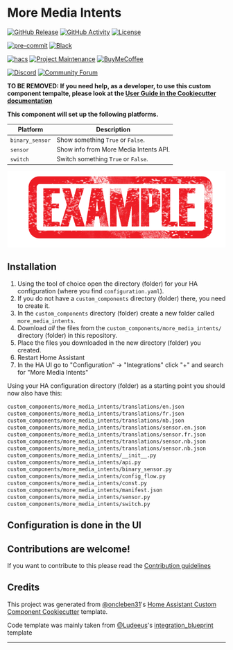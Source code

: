 # More Media Intents

[![GitHub Release][releases-shield]][releases]
[![GitHub Activity][commits-shield]][commits]
[![License][license-shield]](LICENSE)

[![pre-commit][pre-commit-shield]][pre-commit]
[![Black][black-shield]][black]

[![hacs][hacsbadge]][hacs]
[![Project Maintenance][maintenance-shield]][user_profile]
[![BuyMeCoffee][buymecoffeebadge]][buymecoffee]

[![Discord][discord-shield]][discord]
[![Community Forum][forum-shield]][forum]

**TO BE REMOVED: If you need help, as a developer, to use this custom component tempalte,
please look at the [User Guide in the Cookiecutter documentation](https://cookiecutter-homeassistant-custom-component.readthedocs.io/en/stable/quickstart.html)**

**This component will set up the following platforms.**

| Platform        | Description                            |
| --------------- | -------------------------------------- |
| `binary_sensor` | Show something `True` or `False`.      |
| `sensor`        | Show info from More Media Intents API. |
| `switch`        | Switch something `True` or `False`.    |

![example][exampleimg]

## Installation

1. Using the tool of choice open the directory (folder) for your HA configuration (where you find `configuration.yaml`).
2. If you do not have a `custom_components` directory (folder) there, you need to create it.
3. In the `custom_components` directory (folder) create a new folder called `more_media_intents`.
4. Download _all_ the files from the `custom_components/more_media_intents/` directory (folder) in this repository.
5. Place the files you downloaded in the new directory (folder) you created.
6. Restart Home Assistant
7. In the HA UI go to "Configuration" -> "Integrations" click "+" and search for "More Media Intents"

Using your HA configuration directory (folder) as a starting point you should now also have this:

```text
custom_components/more_media_intents/translations/en.json
custom_components/more_media_intents/translations/fr.json
custom_components/more_media_intents/translations/nb.json
custom_components/more_media_intents/translations/sensor.en.json
custom_components/more_media_intents/translations/sensor.fr.json
custom_components/more_media_intents/translations/sensor.nb.json
custom_components/more_media_intents/translations/sensor.nb.json
custom_components/more_media_intents/__init__.py
custom_components/more_media_intents/api.py
custom_components/more_media_intents/binary_sensor.py
custom_components/more_media_intents/config_flow.py
custom_components/more_media_intents/const.py
custom_components/more_media_intents/manifest.json
custom_components/more_media_intents/sensor.py
custom_components/more_media_intents/switch.py
```

## Configuration is done in the UI

<!---->

## Contributions are welcome!

If you want to contribute to this please read the [Contribution guidelines](CONTRIBUTING.md)

## Credits

This project was generated from [@oncleben31](https://github.com/oncleben31)'s [Home Assistant Custom Component Cookiecutter](https://github.com/oncleben31/cookiecutter-homeassistant-custom-component) template.

Code template was mainly taken from [@Ludeeus](https://github.com/ludeeus)'s [integration_blueprint][integration_blueprint] template

---

[integration_blueprint]: https://github.com/custom-components/integration_blueprint
[black]: https://github.com/psf/black
[black-shield]: https://img.shields.io/badge/code%20style-black-000000.svg?style=for-the-badge
[buymecoffee]: https://www.buymeacoffee.com/acidcoke
[buymecoffeebadge]: https://img.shields.io/badge/buy%20me%20a%20coffee-donate-yellow.svg?style=for-the-badge
[commits-shield]: https://img.shields.io/github/commit-activity/y/acidcoke/more-media-intents.svg?style=for-the-badge
[commits]: https://github.com/acidcoke/more-media-intents/commits/main
[hacs]: https://hacs.xyz
[hacsbadge]: https://img.shields.io/badge/HACS-Custom-orange.svg?style=for-the-badge
[discord]: https://discord.gg/Qa5fW2R
[discord-shield]: https://img.shields.io/discord/330944238910963714.svg?style=for-the-badge
[exampleimg]: example.png
[forum-shield]: https://img.shields.io/badge/community-forum-brightgreen.svg?style=for-the-badge
[forum]: https://community.home-assistant.io/
[license-shield]: https://img.shields.io/github/license/acidcoke/more-media-intents.svg?style=for-the-badge
[maintenance-shield]: https://img.shields.io/badge/maintainer-%40acidcoke-blue.svg?style=for-the-badge
[pre-commit]: https://github.com/pre-commit/pre-commit
[pre-commit-shield]: https://img.shields.io/badge/pre--commit-enabled-brightgreen?style=for-the-badge
[releases-shield]: https://img.shields.io/github/release/acidcoke/more-media-intents.svg?style=for-the-badge
[releases]: https://github.com/acidcoke/more-media-intents/releases
[user_profile]: https://github.com/acidcoke
